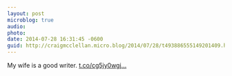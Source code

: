 ```yaml
---
layout: post
microblog: true
audio: 
photo: 
date: 2014-07-28 16:31:45 -0600
guid: http://craigmcclellan.micro.blog/2014/07/28/t493886555149201409.html
---
```

My wife is a good writer. [t.co/cg5jy0wgj...](http://t.co/cg5jy0wgjS)
